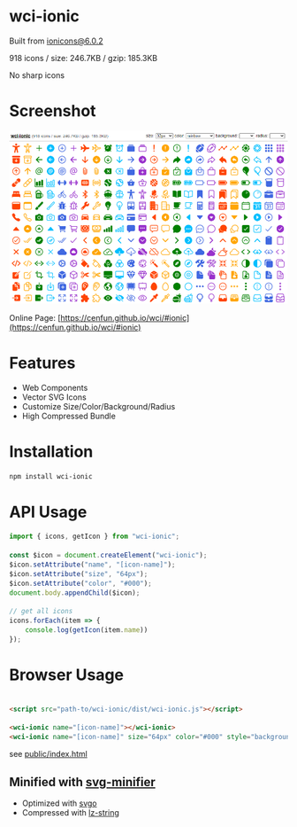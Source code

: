 # wci-ionic
Built from [ionicons@6.0.2](https://github.com/ionic-team/ionicons)  

918 icons / size: 246.7KB / gzip: 185.3KB  

No sharp icons

# Screenshot
![screenshot](public/screenshot.png)

Online Page: [https://cenfun.github.io/wci/#ionic](https://cenfun.github.io/wci/#ionic)

# Features
* Web Components
* Vector SVG Icons 
* Customize Size/Color/Background/Radius
* High Compressed Bundle
# Installation
```sh
npm install wci-ionic
```
# API Usage
```js
import { icons, getIcon } from "wci-ionic";

const $icon = document.createElement("wci-ionic");
$icon.setAttribute("name", "[icon-name]");
$icon.setAttribute("size", "64px");
$icon.setAttribute("color", "#000");
document.body.appendChild($icon);

// get all icons
icons.forEach(item => {
    console.log(getIcon(item.name))
});
```
# Browser Usage
```html

<script src="path-to/wci-ionic/dist/wci-ionic.js"></script>

<wci-ionic name="[icon-name]"></wci-ionic>
<wci-ionic name="[icon-name]" size="64px" color="#000" style="background:#f5f5f5;"></wci-ionic>
```
see [public/index.html](public/index.html)

## Minified with [svg-minifier](https://github.com/cenfun/svg-minifier)
* Optimized with [svgo](https://github.com/svg/svgo)
* Compressed with [lz-string](https://github.com/pieroxy/lz-string)